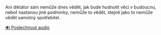 
Ani diktátor sám nemůže dnes vědět, jak bude hodnotit věci v budoucnu, neboť nastanou jiné podmínky; nemůže to vědět, stejně jako to nemůže vědět samotný spotřebitel.

[🔊 Poslechnout audio](/data/7-paragraphs/audio/chapter_182/para_004-Ani-dikttor-sm-neme-dnes-vdt-jak-bude-hodno.mp3)

